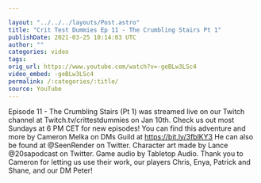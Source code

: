 ```yaml
---

layout: "../../../layouts/Post.astro"
title: "Crit Test Dummies Ep 11 - The Crumbling Stairs Pt 1"
publishDate: 2021-03-25 10:14:03 UTC
author: ""
categories: video
tags: 
orig_url: https://www.youtube.com/watch?v=-geBLw3LSc4
video_embed: -geBLw3LSc4
permalink: /:categories/:title/
source: YouTube
---
```

Episode 11 - The Crumbling Stairs (Pt 1) was streamed live on our Twitch channel at Twitch.tv/crittestdummies on Jan 10th. Check us out most Sundays at 6 PM CET for new episodes! You can find this adventure and more by Cameron Melka on DMs Guild at https://bit.ly/3fblKY3 He can also be found at @SeenRender on Twitter. Character art made by Lance @20sapodcast on Twitter. Game audio by Tabletop Audio. Thank you to Cameron for letting us use their work, our players Chris, Enya, Patrick and Shane, and our DM Peter!